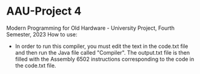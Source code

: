 # AAU-Project 4
Modern Programming for Old Hardware - University Project, Fourth Semester, 2023
How to use:
- In order to run this compiler, you must edit the text in the code.txt file and then run the Java file called "Compiler". The output.txt file is then filled with the Assembly 6502 instructions corresponding to the code in the code.txt file.
